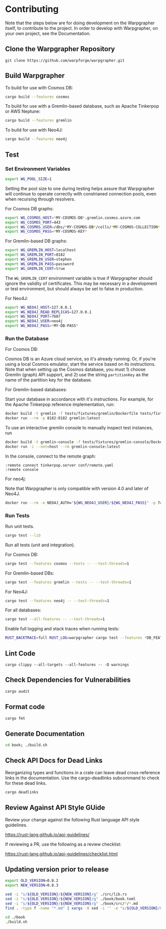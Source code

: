 
# Contributing

Note that the steps below are for doing development on the Warpgrapher itself,
to contribute to the project. In order to develop with Warpgrapher, on your own
project, see the Documentation.

## Clone the Warpgrapher Repository

```
git clone https://github.com/warpforge/warpgrapher.git
```

## Build Warpgrapher

To build for use with Cosmos DB:

```bash
cargo build --features cosmos
```

To build for use with a Gremlin-based database, such as Apache Tinkerpop or AWS Neptune:

```bash
cargo build --features gremlin
```

To build for use with Neo4J:

```bash
cargo build --features neo4j
```

## Test

### Set Environment Variables

```bash
export WG_POOL_SIZE=1
```

Setting the pool size to one during testing helps assure that Warpgrapher will continue to operate 
correctly with constrianed connection pools, even when recursing through resolvers.

For Cosmos DB graphs:

```bash
export WG_COSMOS_HOST=*MY-COSMOS-DB*.gremlin.cosmos.azure.com
export WG_COSMOS_PORT=443
export WG_COSMOS_USER=/dbs/*MY-COSMOS-DB*/colls/*MY-COSMOS-COLLECTION*
export WG_COSMOS_PASS=*MY-COSMOS-KEY*
```

For Gremlin-based DB graphs:

```bash
export WG_GREMLIN_HOST=localhost
export WG_GREMLIN_PORT=8182
export WG_GREMLIN_USER=stephen
export WG_GREMLIN_PASS=password
export WG_GREMLIN_CERT=true
```

The `WG_GREMLIN_CERT` environment variable is true if Warpgrapher should ignore the validity of 
certificates. This may be necessary in a development or test environment, but should always be set
to false in production.

For Neo4J:

```bash
export WG_NEO4J_HOST=127.0.0.1
export WG_NEO4J_READ_REPLICAS=127.0.0.1
export WG_NEO4J_PORT=7687
export WG_NEO4J_USER=neo4j
export WG_NEO4J_PASS=*MY-DB-PASS*
```

### Run the Database

For Cosmos DB:

Cosmos DB is an Azure cloud service, so it's already running. Or, if you're using a local Cosmos
emulator, start the service based on its instructions. Note that when setting up the Cosmos 
database, you must 1) choose Gremlin (graph) API support, and 2) use the string `partitionKey` as 
the name of the partition key for the database.

For Gremlin-based databases:

Start your database in accordance with it's instructions.  For example, for the Apache Tinkerpop 
reference implementation, run:

```bash
docker build -t gremlin -f tests/fixtures/gremlin/Dockerfile tests/fixtures/gremlin
docker run --rm -p 8182:8182 gremlin:latest
```

To use an interactive gremlin console to manually inspect test instances, run

```bash
docker build -t gremlin-console -f tests/fixtures/gremlin-console/Dockerfile tests/fixtures/gremlin-console
docker run -i --net=host --rm gremlin-console:latest
```

In the console, connect to the remote graph:

```
:remote connect tinkerpop.server conf/remote.yaml
:remote console
```

For neo4j:

Note that Warpgrapher is only compatible with version 4.0 and later of Neo4J.

```bash
docker run --rm -e NEO4J_AUTH="${WG_NEO4J_USER}/${WG_NEO4J_PASS}" -p 7474:7474 -p 7687:7687 neo4j:4.1
```

### Run Tests

Run unit tests.

```bash
cargo test --lib
```

Run all tests (unit and integration).

For Cosmos DB:

```bash
cargo test --features cosmos --tests -- --test-threads=1
```

For Gremlin-based DBs:

```bash
cargo test --features gremlin --tests -- --test-threads=1
```

For Neo4J:

```bash
cargo test --features neo4j -- --test-threads=1
```

For all databases:

```bash
cargo test --all-features -- --test-threads=1
```

Enable full logging and stack traces when running tests:

```bash
RUST_BACKTRACE=full RUST_LOG=warpgrapher cargo test --features *DB_FEATURE* -- --nocapture --test-threads=1
```

## Lint Code

```
cargo clippy --all-targets --all-features -- -D warnings
```

## Check Dependencies for Vulnerabilities

```bash
cargo audit
```

## Format code

```bash
cargo fmt
```

## Generate Documentation

```bash
cd book; ./build.sh
```

## Check API Docs for Dead Links

Reorganizing types and functions in a crate can leave dead cross-reference links in the 
documentation. Use the cargo-deadlinks subcommand to check for these dead links.

```bash
cargo deadlinks
```

## Review Against API Style GUide

Review your change against the following Rust language API style guidelines.

https://rust-lang.github.io/api-guidelines/

If reviewing a PR, use the following as a review checklist:

https://rust-lang.github.io/api-guidelines/checklist.html


## Updating version prior to release

```bash
export OLD_VERSION=0.8.2
export NEW_VERSION=0.8.3
```

```bash
sed -i "s/${OLD_VERSION}/${NEW_VERSION}/g" ./src/lib.rs
sed -i "s/${OLD_VERSION}/${NEW_VERSION}/g" ./book/book.toml
sed -i "s/${OLD_VERSION}/${NEW_VERSION}/g" ./book/src/*/*.md
find . -type f -name "*.md" | xargs -0 sed -i '' -e "s/${OLD_VERSION}/${NEW_VERSION}/g"
```

```bash
cd ./book
./build.sh
```
